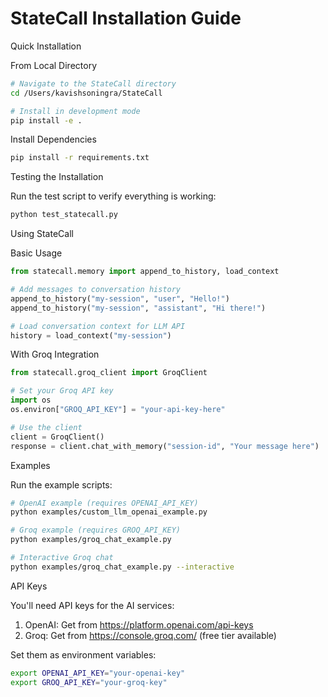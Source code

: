 # StateCall Installation Guide

Quick Installation

From Local Directory
```bash
# Navigate to the StateCall directory
cd /Users/kavishsoningra/StateCall

# Install in development mode
pip install -e .
```

Install Dependencies
```bash
pip install -r requirements.txt
```

Testing the Installation

Run the test script to verify everything is working:
```bash
python test_statecall.py
```

Using StateCall

Basic Usage
```python
from statecall.memory import append_to_history, load_context

# Add messages to conversation history
append_to_history("my-session", "user", "Hello!")
append_to_history("my-session", "assistant", "Hi there!")

# Load conversation context for LLM API
history = load_context("my-session")
```

With Groq Integration
```python
from statecall.groq_client import GroqClient

# Set your Groq API key
import os
os.environ["GROQ_API_KEY"] = "your-api-key-here"

# Use the client
client = GroqClient()
response = client.chat_with_memory("session-id", "Your message here")
```

Examples

Run the example scripts:
```bash
# OpenAI example (requires OPENAI_API_KEY)
python examples/custom_llm_openai_example.py

# Groq example (requires GROQ_API_KEY)
python examples/groq_chat_example.py

# Interactive Groq chat
python examples/groq_chat_example.py --interactive
```

API Keys

You'll need API keys for the AI services:

1. OpenAI: Get from https://platform.openai.com/api-keys
2. Groq: Get from https://console.groq.com/ (free tier available)

Set them as environment variables:
```bash
export OPENAI_API_KEY="your-openai-key"
export GROQ_API_KEY="your-groq-key"
``` 